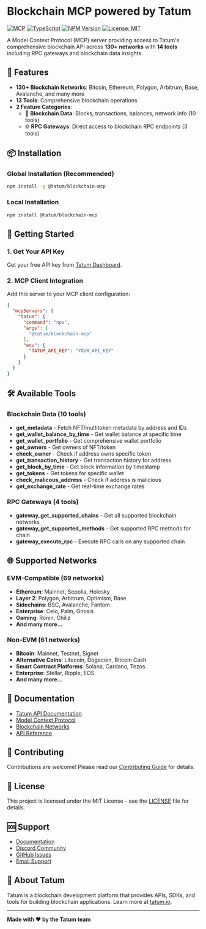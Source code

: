 # Blockchain MCP powered by Tatum

[![MCP](https://img.shields.io/badge/MCP-Model%20Context%20Protocol-blue)](https://modelcontextprotocol.io)
[![TypeScript](https://img.shields.io/badge/TypeScript-007ACC?logo=typescript&logoColor=white)](https://www.typescriptlang.org/)
[![NPM Version](https://img.shields.io/npm/v/%40tatum%2Fblockchain-mcp)](https://www.npmjs.com/package/@tatumio/blockchain-mcp)
[![License: MIT](https://img.shields.io/badge/License-MIT-yellow.svg)](https://opensource.org/licenses/MIT)


A Model Context Protocol (MCP) server providing access to Tatum's comprehensive blockchain API across **130+ networks** with **14 tools** including RPC gateways and blockchain data insights.

## 🚀 Features

- **130+ Blockchain Networks**: Bitcoin, Ethereum, Polygon, Arbitrum, Base, Avalanche, and many more
- **13 Tools**: Comprehensive blockchain operations
- **2 Feature Categories**:
  - 🔗 **Blockchain Data**: Blocks, transactions, balances, network info (10 tools)
  - 🌐 **RPC Gateways**: Direct access to blockchain RPC endpoints (3 tools)

## 📦 Installation

### Global Installation (Recommended)

```bash
npm install -g @tatum/blockchain-mcp
```

### Local Installation

```bash
npm install @tatum/blockchain-mcp
```

## 🔑 Getting Started

### 1. Get Your API Key

Get your free API key from [Tatum Dashboard](https://dashboard.tatum.io).

### 2. MCP Client Integration

Add this server to your MCP client configuration:

```json
{
  "mcpServers": {
    "tatum": {
      "command": "npx",
      "args": [
        "@tatum/blockchain-mcp"
      ],
      "env": {
        "TATUM_API_KEY": "YOUR_API_KEY"
      }
    }
  }
}
```

## 🛠️ Available Tools

### Blockchain Data (10 tools)

- **get_metadata** - Fetch NFT/multitoken metadata by address and IDs
- **get_wallet_balance_by_time** - Get wallet balance at specific time
- **get_wallet_portfolio** - Get comprehensive wallet portfolio
- **get_owners** - Get owners of NFT/token
- **check_owner** - Check if address owns specific token
- **get_transaction_history** - Get transaction history for address
- **get_block_by_time** - Get block information by timestamp
- **get_tokens** - Get tokens for specific wallet
- **check_malicous_address** - Check if address is malicious
- **get_exchange_rate** - Get real-time exchange rates

### RPC Gateways (4 tools)

- **gateway_get_supported_chains** - Get all supported blockchain networks
- **gateway_get_supported_methods** - Get supported RPC methods for chain
- **gateway_execute_rpc** - Execute RPC calls on any supported chain

## 🌐 Supported Networks

### EVM-Compatible (69 networks)

- **Ethereum**: Mainnet, Sepolia, Holesky
- **Layer 2**: Polygon, Arbitrum, Optimism, Base
- **Sidechains**: BSC, Avalanche, Fantom
- **Enterprise**: Celo, Palm, Gnosis
- **Gaming**: Ronin, Chiliz
- **And many more...**

### Non-EVM (61 networks)

- **Bitcoin**: Mainnet, Testnet, Signet
- **Alternative Coins**: Litecoin, Dogecoin, Bitcoin Cash
- **Smart Contract Platforms**: Solana, Cardano, Tezos
- **Enterprise**: Stellar, Ripple, EOS
- **And many more...**

## 📖 Documentation

- [Tatum API Documentation](https://docs.tatum.io)
- [Model Context Protocol](https://modelcontextprotocol.io)
- [Blockchain Networks](https://docs.tatum.io/docs/supported-blockchains)
- [API Reference](https://docs.tatum.io/reference)

## 🤝 Contributing

Contributions are welcome! Please read our [Contributing Guide](CONTRIBUTING.md) for details.

## 📄 License

This project is licensed under the MIT License - see the [LICENSE](LICENSE) file for details.

## 🆘 Support

- [Documentation](https://docs.tatum.io)
- [Discord Community](https://discord.gg/tatum)
- [GitHub Issues](https://github.com/tatumio/blockchain-mcp/issues)
- [Email Support](mailto:support@tatum.io)

## 🏢 About Tatum

Tatum is a blockchain development platform that provides APIs, SDKs, and tools for building blockchain applications. Learn more at [tatum.io](https://tatum.io).

---

**Made with ❤️ by the Tatum team**
